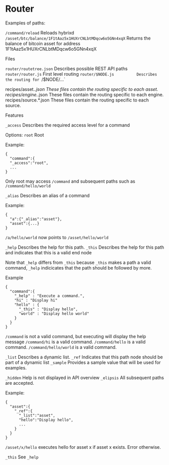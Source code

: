 # Router

Examples of paths:

`/command/reload`         Reloads hybrixd
`/asset/btc/balance/1F1tAaz5x1HUXrCNLbtMDqcw6o5GNn4xqX`      Returns the
balance of bitcoin asset for address 1F1tAaz5x1HUXrCNLbtMDqcw6o5GNn4xqX

Files

`router/routetree.json`            Describes possible REST API paths
`router/router.js`                First level routing
`router/$NODE.js          Describes the routing for `/$NODE/...`


recipes/asset.*.json     These files contain the routing specific to
each asset.
recipes/engine.*.json     These files contain the routing specific to each engine.
recipes/source.*.json     These files contain the routing specific to each source.

Features

`_access` Describes the required access level for a command

Options:
 `root`  Root

Example:

```
{
  "command":{
  "_access":"root",
  ...
}
```

Only root may access `/command`  and subsequent paths such as `/command/hello/world`


`_alias`  Describes an alias of a command

Example:
```
{
  "a":{"_alias":"asset"},
  "asset":{...}
}
```

`/a/hello/world` now points to `/asset/hello/world`

`_help` Describes the help for this path.
`_this` Describes the help for this path and indicates that this is a valid end node

Note that `_help` differs from `_this` because `_this` makes a path a valid command, `_help` indicicates that the path should be followed by more.

Example

```
{
  "command":{
    "_help" : "Execute a command.",
    "hi" : "Display hi"
    "hello" : {
      "_this" : "Display hello",
      "world" : "Display hello world"
    }
  }
}
```

`/command`                is not a valid command, but executing will display the help message
`/command/hi`             is a valid command.
`/command/hello`          is a valid command.
`/command/hello/world`    is a valid command.

`_list` Describes a dynamic list.
`_ref`  Indicates that this path node should be part of a dynamic list
`_sample` Provides a sample value that will be used for examples.


`_hidden` Help is not displayed in API overview
`_elipsis` All subsequent paths are accepted.

Example:
```
{
  "asset":{
    "_ref":{
      "_list":"asset",
      "hello":"Display hello",
      ...
    }
  }
}
```

`/asset/x/hello`  executes hello for asset x if asset x exists. Error otherwise.

`_this` See `_help`
